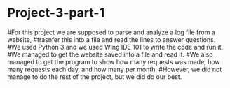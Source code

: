 # Project-3-part-1
#For this project we are supposed to parse and analyze a log file from a website,
#trasnfer this into a file and read the lines to answer questions.
#We used Python 3 and we used Wing IDE 101 to write the code and run it.
#We managed to get the website saved into a file and read it. 
#We also managed to get the program to show how many requests was made, how many requests each day, and how many per month.
#However, we did not manage to do the rest of the project, but we did do our best.
